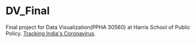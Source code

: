 # DV_Final

Final project for Data Visualization(PPHA 30560) at Harris School of Public Policy. [Tracking India's Coronavirus](https://ashutayal.github.io/DV_Final/).
